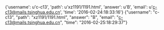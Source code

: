 {'username': u'c-c13', 'path': u'xz1191/1191.html', 'answer': u'B', 'email': u'c-c13@mails.tsinghua.edu.cn', 'time': '2016-02-24:18:33:16'}
{"username": "c-c13", "path": "xz1191/1191.html", "answer": "B", "email": "c-c13@mails.tsinghua.edu.cn", "time": "2016-02-25:18:29:37"}
